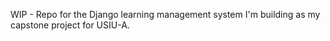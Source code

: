 WIP - Repo for the Django learning management system I'm building as my capstone project for USIU-A.
